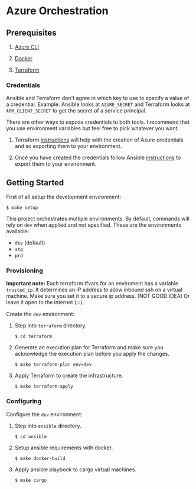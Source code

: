 # Azure Orchestration

## Prerequisites

 1. [Azure CLI](https://docs.microsoft.com/cs-cz/cli/azure/install-azure-cli)

 1. [Docker](https://docs.docker.com/engine/installation/)

 1. [Terraform](https://www.terraform.io/intro/getting-started/install.html)

### Credentials

Ansible and Terraform don't agree in which key to use to specify a value of a credential. Example: Ansible looks at `AZURE_SECRET` and Terraform looks at `ARM_CLIENT_SECRET` to get the secret of a service principal.

There are other ways to expose credentials to both tools. I recommend that you use environment variables but feel free to pick whatever you want.

 1. Terraform [instructions](https://www.terraform.io/docs/providers/azurerm/index.html#creating-credentials) will help with the creation of Azure credentials and so exporting them to your environment.

 1. Once you have created the credentials follow Ansible [instructions](https://docs.ansible.com/ansible/2.3/guide_azure.html) to export them to your environment.

## Getting Started

First of all setup the development environment:

```console
$ make setup
```

This project orchestrates multiple environments. By default, commands will rely on `dev` when applied and not specified. These are the environments available:

- `dev` (default)
- `stg`
- `prd`


### Provisioning

__Important note:__ Each terraform.tfvars for an enviroment has a variable `trusted_ip`. 
It determines an IP address to allow inbound ssh on a virtual machine. Make sure you set it to a secure ip address. (NOT GOOD IDEA) Or leave it open to the internet (:boom:).

Create the `dev` environment:

 1. Step into `terraform` directory.

    ```console
    $ cd terraform
    ```

 1. Generate an execution plan for Terraform and make sure you acknowledge the execution plan before you apply the changes.

    ```console
    $ make terraform-plan env=dev
    ```

 1. Apply Terraform to create the infrastructure.

    ```console
    $ make terraform-apply
    ```

### Configuring

Configure the `dev` environment:

 1. Step into `ansible` directory.

    ```console
    $ cd ansible
    ```

 1. Setup ansible requirements with docker.

    ```console
    $ make docker-build
    ```

 1. Apply ansible playbook to cargo virtual machines.

    ```console
    $ make cargo
    ```
